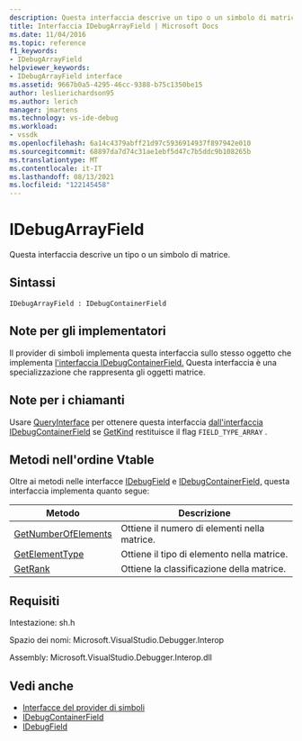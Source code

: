 ```yaml
---
description: Questa interfaccia descrive un tipo o un simbolo di matrice.
title: Interfaccia IDebugArrayField | Microsoft Docs
ms.date: 11/04/2016
ms.topic: reference
f1_keywords:
- IDebugArrayField
helpviewer_keywords:
- IDebugArrayField interface
ms.assetid: 9667b0a5-4295-46cc-9388-b75c1350be15
author: leslierichardson95
ms.author: lerich
manager: jmartens
ms.technology: vs-ide-debug
ms.workload:
- vssdk
ms.openlocfilehash: 6a14c4379abff21d97c5936914937f897942e010
ms.sourcegitcommit: 68897da7d74c31ae1ebf5d47c7b5ddc9b108265b
ms.translationtype: MT
ms.contentlocale: it-IT
ms.lasthandoff: 08/13/2021
ms.locfileid: "122145458"
---
```

# <a name="idebugarrayfield"></a>IDebugArrayField
Questa interfaccia descrive un tipo o un simbolo di matrice.

## <a name="syntax"></a>Sintassi

```
IDebugArrayField : IDebugContainerField
```

## <a name="notes-for-implementers"></a>Note per gli implementatori
 Il provider di simboli implementa questa interfaccia sullo stesso oggetto che implementa [l'interfaccia IDebugContainerField.](../../../extensibility/debugger/reference/idebugcontainerfield.md) Questa interfaccia è una specializzazione che rappresenta gli oggetti matrice.

## <a name="notes-for-callers"></a>Note per i chiamanti
 Usare [QueryInterface](/cpp/atl/queryinterface) per ottenere questa interfaccia [dall'interfaccia IDebugContainerField](../../../extensibility/debugger/reference/idebugcontainerfield.md) se [GetKind](../../../extensibility/debugger/reference/idebugfield-getkind.md) restituisce il flag `FIELD_TYPE_ARRAY` .

## <a name="methods-in-vtable-order"></a>Metodi nell'ordine Vtable
 Oltre ai metodi nelle interfacce [IDebugField](../../../extensibility/debugger/reference/idebugfield.md) e [IDebugContainerField,](../../../extensibility/debugger/reference/idebugcontainerfield.md) questa interfaccia implementa quanto segue:

|Metodo|Descrizione|
|------------|-----------------|
|[GetNumberOfElements](../../../extensibility/debugger/reference/idebugarrayfield-getnumberofelements.md)|Ottiene il numero di elementi nella matrice.|
|[GetElementType](../../../extensibility/debugger/reference/idebugarrayfield-getelementtype.md)|Ottiene il tipo di elemento nella matrice.|
|[GetRank](../../../extensibility/debugger/reference/idebugarrayfield-getrank.md)|Ottiene la classificazione della matrice.|

## <a name="requirements"></a>Requisiti
 Intestazione: sh.h

 Spazio dei nomi: Microsoft.VisualStudio.Debugger.Interop

 Assembly: Microsoft.VisualStudio.Debugger.Interop.dll

## <a name="see-also"></a>Vedi anche
- [Interfacce del provider di simboli](../../../extensibility/debugger/reference/symbol-provider-interfaces.md)
- [IDebugContainerField](../../../extensibility/debugger/reference/idebugcontainerfield.md)
- [IDebugField](../../../extensibility/debugger/reference/idebugfield.md)

